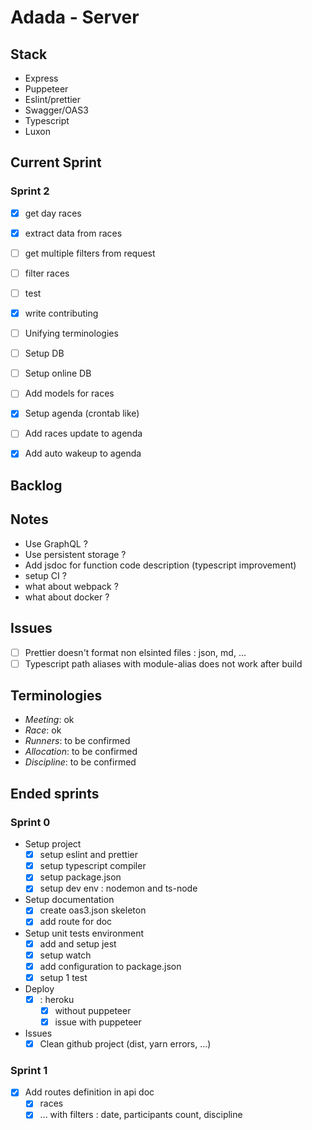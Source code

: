 # Adada - Server

## Stack
- Express
- Puppeteer
- Eslint/prettier
- Swagger/OAS3
- Typescript
- Luxon

## Current Sprint
### Sprint 2
- [x] get day races
- [x] extract data from races
- [ ] get multiple filters from request
- [ ] filter races
- [ ] test
- [x] write contributing
- [ ] Unifying terminologies
- [ ] Setup DB
- [ ] Setup online DB
- [ ] Add models for races
- [x] Setup agenda (crontab like) 
- [ ] Add races update to agenda
- [x] Add auto wakeup to agenda


## Backlog

## Notes
- Use GraphQL ?
- Use persistent storage ?
- Add jsdoc for function code description (typescript improvement)
- setup CI ?
- what about webpack ? 
- what about docker ? 

## Issues
  - [ ] Prettier doesn't format non elsinted files : json, md, ...
  - [ ] Typescript path aliases with module-alias does not work after build

## Terminologies
- *Meeting*: ok
- *Race*: ok
- *Runners*: to be confirmed
- *Allocation*: to be confirmed
- *Discipline*: to be confirmed

## Ended sprints

### Sprint 0
- Setup project 
    - [x] setup eslint and prettier
    - [x] setup typescript compiler
    - [x] setup package.json
    - [x] setup dev env : nodemon and ts-node
- Setup documentation 
    - [x] create oas3.json skeleton
    - [x] add route for doc
- Setup unit tests environment
    - [x] add and setup jest
    - [x] setup watch 
    - [x] add configuration to package.json 
    - [x] setup 1 test
- Deploy
  - [x] : heroku
    - [x] without puppeteer 
    - [x] issue with puppeteer
- Issues
  - [x] Clean github project (dist, yarn errors, ...)

### Sprint 1
- [x] Add routes definition in api doc
  - [x] races
  - [x] ... with filters : date, participants count, discipline